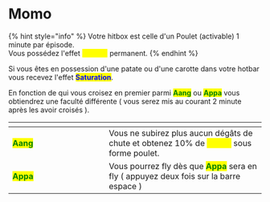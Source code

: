 # Momo

{% hint style="info" %}
Votre hitbox est celle d'un Poulet (activable) 1 minute par épisode.\
Vous possédez l'effet <mark style="color:yellow;">**Speed I**</mark> permanent.
{% endhint %}

Si vous êtes en possession d'une patate ou d'une carotte dans votre hotbar vous recevez l'effet <mark style="color:blue;">**Saturation**</mark>.

En fonction de qui vous croisez en premier parmi <mark style="color:green;">**Aang**</mark> ou <mark style="color:green;">**Appa**</mark> vous obtiendrez une faculté différente ( vous serez mis au courant 2 minute après les avoir croisés ).

<table><thead><tr><th width="176"></th><th></th></tr></thead><tbody><tr><td><mark style="color:green;"><strong>Aang</strong></mark></td><td>Vous ne subirez plus aucun dégâts de chute et obtenez 10% de <mark style="color:yellow;">Speed</mark> sous forme poulet.</td></tr><tr><td><mark style="color:green;"><strong>Appa</strong></mark></td><td>Vous pourrez fly dès que <mark style="color:green;"><strong>Appa</strong></mark> sera en fly ( appuyez deux fois sur la barre espace )</td></tr></tbody></table>

<figure><img src="https://media.giphy.com/media/hfT4eNf5EXeuY/giphy.gif" alt=""><figcaption></figcaption></figure>

